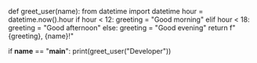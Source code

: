 
def greet_user(name):
    from datetime import datetime
    hour = datetime.now().hour
    if hour < 12:
        greeting = "Good morning"
    elif hour < 18:
        greeting = "Good afternoon"
    else:
        greeting = "Good evening"
    return f"{greeting}, {name}!"

if __name__ == "__main__":
    print(greet_user("Developer"))
